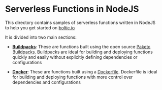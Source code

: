 # Serverless Functions in NodeJS

This directory contains samples of serverless functions written in NodeJS to help you get started on [boltic.io](https://www/boltic.io)

It is divided into two main sections:

- [**Buildpacks**](buildpack/README.md): These are functions built using the open source [Paketo Buildpacks](https://paketo.io/). Buildpacks are ideal for building and deploying functions quickly and easily without explicitly defining dependencies or configurations

- [**Docker**](docker/README.md): These are functions built using a [Dockerfile](https://docs.docker.com/engine/reference/builder/). Dockerfile is ideal for building and deploying functions with more control over dependencies and configurations
